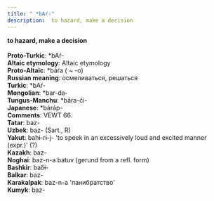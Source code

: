 ```yaml
---
title: " *bAŕ-"
description:  to hazard, make a decision
---
```

<p data-pagefind-weight="0.5">
<strong> to hazard, make a decision</strong><br><br>
<strong>Proto-Turkic</strong>:  *bAŕ-<br>
<strong>Altaic etymology</strong>:  Altaic etymology<br>
<strong> Proto-Altaic</strong>:  *bāŕa ( ~ -o)<br>
<strong>Russian meaning</strong>:  осмеливаться, решаться<br>
<strong>Turkic</strong>:  *bAŕ-<br>
<strong>Mongolian</strong>:  *bar-da-<br>
<strong>Tungus-Manchu</strong>:  *bāra-či-<br>
<strong>Japanese</strong>:  *báráp-<br>
<strong>Comments</strong>:  VEWT 66.<br>
<strong>Tatar</strong>:  baz-<br>
<strong>Uzbek</strong>:  baz- (Sart., R)<br>
<strong>Yakut</strong>:  bahɨ-rɨ-j- 'to speek in an excessively loud and excited manner (expr.)' (?)<br>
<strong>Kazakh</strong>:  baz-<br>
<strong>Noghai</strong>:  baz-n-a batuv (gerund from a refl. form)<br>
<strong>Bashkir</strong>:  baδɨ-<br>
<strong>Balkar</strong>:  baz-<br>
<strong>Karakalpak</strong>:  baz-n-a 'панибратство'<br>
<strong>Kumyk</strong>:  baz-<br>

</p>
